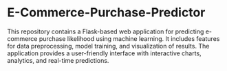 # E-Commerce-Purchase-Predictor
This repository contains a Flask-based web application for predicting e-commerce purchase likelihood using machine learning. It includes features for data preprocessing, model training, and visualization of results. The application provides a user-friendly interface with interactive charts, analytics, and real-time predictions.
